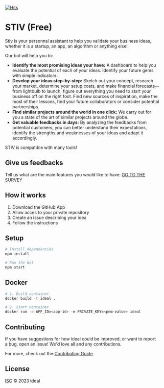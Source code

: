 [![Hits](https://hits.seeyoufarm.com/api/count/incr/badge.svg?url=https%3A%2F%2Fgithub.com%2FLucBerge%2Fstiv&count_bg=%2379C83D&title_bg=%23555555&icon=&icon_color=%23E7E7E7&title=hits&edge_flat=false)](https://hits.seeyoufarm.com)
# STIV (Free) 

Stiv is your personnal assistant to help you validate your business ideas, whether it is a startup, an app, an algorithm or anything else!

Our bot will help you to:
- **Identify the most promising ideas your have:** A dashboard to help you evaluate the potential of each of your ideas. Identify your future gems with simple indicators.
- **Develop your ideas step-by-step:** Sketch out your concept, research your market, determine your setup costs, and make financial forecasts—from lightbulb to launch, figure out everything you need to start your business off on the right foot. Find new sources of inspiration, make the most of their lessons, find your future collaborators or consider potential partnerships.
- **Find similar projects around the world in one click:** We carry out for you a state of the art of similar projects around the globe.
- **Get valuable feedbacks in days:** By analyzing the feedbacks from potential customers, you can better understand their expectations, identify the strengths and weaknesses of your ideas and adapt it accordingly.

STIV is compatible with many tools!

<TODO>

## Give us feedbacks

Tell us what are the main features you would like to have: [GO TO THE SURVEY](https://docs.google.com/forms/d/e/1FAIpQLSeGtKxOjLO57NSpSwdnLebfLFwrPg7XzPMUFC-i8lhPih9bzQ/viewform) 

## How it works

1. Download the GitHub App
2. Allow acces to your private repository
3. Create an issue describing your idea
4. Follow the instructions

## Setup

```sh
# Install dependencies
npm install

# Run the bot
npm start
```

## Docker

```sh
# 1. Build container
docker build -t ideal .

# 2. Start container
docker run -e APP_ID=<app-id> -e PRIVATE_KEY=<pem-value> ideal
```

## Contributing

If you have suggestions for how ideal could be improved, or want to report a bug, open an issue! We'd love all and any contributions.

For more, check out the [Contributing Guide](CONTRIBUTING.md).

## License

[ISC](LICENSE) © 2023 ideal
